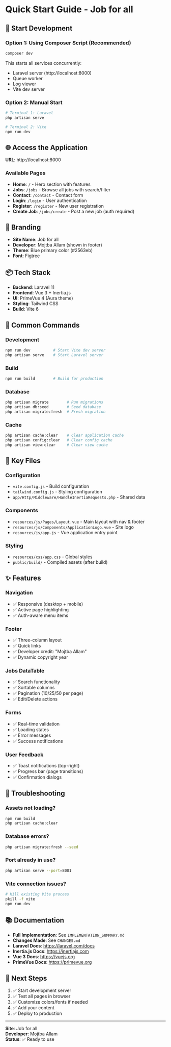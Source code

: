 # Quick Start Guide - Job for all

## 🚀 Start Development

### Option 1: Using Composer Script (Recommended)
```bash
composer dev
```
This starts all services concurrently:
- Laravel server (http://localhost:8000)
- Queue worker
- Log viewer
- Vite dev server

### Option 2: Manual Start
```bash
# Terminal 1: Laravel
php artisan serve

# Terminal 2: Vite
npm run dev
```

## 🌐 Access the Application

**URL**: http://localhost:8000

### Available Pages
- **Home**: `/` - Hero section with features
- **Jobs**: `/jobs` - Browse all jobs with search/filter
- **Contact**: `/contact` - Contact form
- **Login**: `/login` - User authentication
- **Register**: `/register` - New user registration
- **Create Job**: `/jobs/create` - Post a new job (auth required)

## 🎨 Branding

- **Site Name**: Job for all
- **Developer**: Mojtba Allam (shown in footer)
- **Theme**: Blue primary color (#2563eb)
- **Font**: Figtree

## 📦 Tech Stack

- **Backend**: Laravel 11
- **Frontend**: Vue 3 + Inertia.js
- **UI**: PrimeVue 4 (Aura theme)
- **Styling**: Tailwind CSS
- **Build**: Vite 6

## 🔨 Common Commands

### Development
```bash
npm run dev          # Start Vite dev server
php artisan serve    # Start Laravel server
```

### Build
```bash
npm run build        # Build for production
```

### Database
```bash
php artisan migrate        # Run migrations
php artisan db:seed        # Seed database
php artisan migrate:fresh  # Fresh migration
```

### Cache
```bash
php artisan cache:clear    # Clear application cache
php artisan config:clear   # Clear config cache
php artisan view:clear     # Clear view cache
```

## 📁 Key Files

### Configuration
- `vite.config.js` - Build configuration
- `tailwind.config.js` - Styling configuration
- `app/Http/Middleware/HandleInertiaRequests.php` - Shared data

### Components
- `resources/js/Pages/Layout.vue` - Main layout with nav & footer
- `resources/js/Components/ApplicationLogo.vue` - Site logo
- `resources/js/app.js` - Vue application entry point

### Styling
- `resources/css/app.css` - Global styles
- `public/build/` - Compiled assets (after build)

## ✨ Features

### Navigation
- ✅ Responsive (desktop + mobile)
- ✅ Active page highlighting
- ✅ Auth-aware menu items

### Footer
- ✅ Three-column layout
- ✅ Quick links
- ✅ Developer credit: "Mojtba Allam"
- ✅ Dynamic copyright year

### Jobs DataTable
- ✅ Search functionality
- ✅ Sortable columns
- ✅ Pagination (10/25/50 per page)
- ✅ Edit/Delete actions

### Forms
- ✅ Real-time validation
- ✅ Loading states
- ✅ Error messages
- ✅ Success notifications

### User Feedback
- ✅ Toast notifications (top-right)
- ✅ Progress bar (page transitions)
- ✅ Confirmation dialogs

## 🐛 Troubleshooting

### Assets not loading?
```bash
npm run build
php artisan cache:clear
```

### Database errors?
```bash
php artisan migrate:fresh --seed
```

### Port already in use?
```bash
php artisan serve --port=8001
```

### Vite connection issues?
```bash
# Kill existing Vite process
pkill -f vite
npm run dev
```

## 📚 Documentation

- **Full Implementation**: See `IMPLEMENTATION_SUMMARY.md`
- **Changes Made**: See `CHANGES.md`
- **Laravel Docs**: https://laravel.com/docs
- **Inertia.js Docs**: https://inertiajs.com
- **Vue 3 Docs**: https://vuejs.org
- **PrimeVue Docs**: https://primevue.org

## 🎯 Next Steps

1. ✅ Start development server
2. ✅ Test all pages in browser
3. ✅ Customize colors/fonts if needed
4. ✅ Add your content
5. ✅ Deploy to production

---

**Site**: Job for all  
**Developer**: Mojtba Allam  
**Status**: ✅ Ready to use
